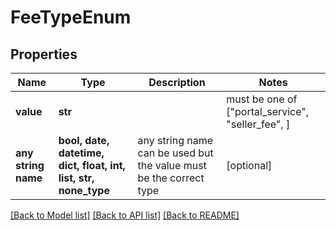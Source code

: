 # FeeTypeEnum


## Properties
Name | Type | Description | Notes
------------ | ------------- | ------------- | -------------
**value** | **str** |  |  must be one of ["portal_service", "seller_fee", ]
**any string name** | **bool, date, datetime, dict, float, int, list, str, none_type** | any string name can be used but the value must be the correct type | [optional]

[[Back to Model list]](../README.md#documentation-for-models) [[Back to API list]](../README.md#documentation-for-api-endpoints) [[Back to README]](../README.md)


